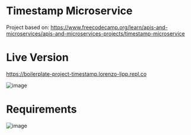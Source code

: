 # Timestamp Microservice

Project based on: https://www.freecodecamp.org/learn/apis-and-microservices/apis-and-microservices-projects/timestamp-microservice

# Live Version

https://boilerplate-project-timestamp.lorenzo-lipp.repl.co

![image](https://user-images.githubusercontent.com/91420499/179025002-6835f116-1fe2-4534-97aa-c01ee5eac97b.png)

# Requirements

![image](https://user-images.githubusercontent.com/91420499/179024904-52cb56e5-b20f-4b8a-b943-369977176915.png)
